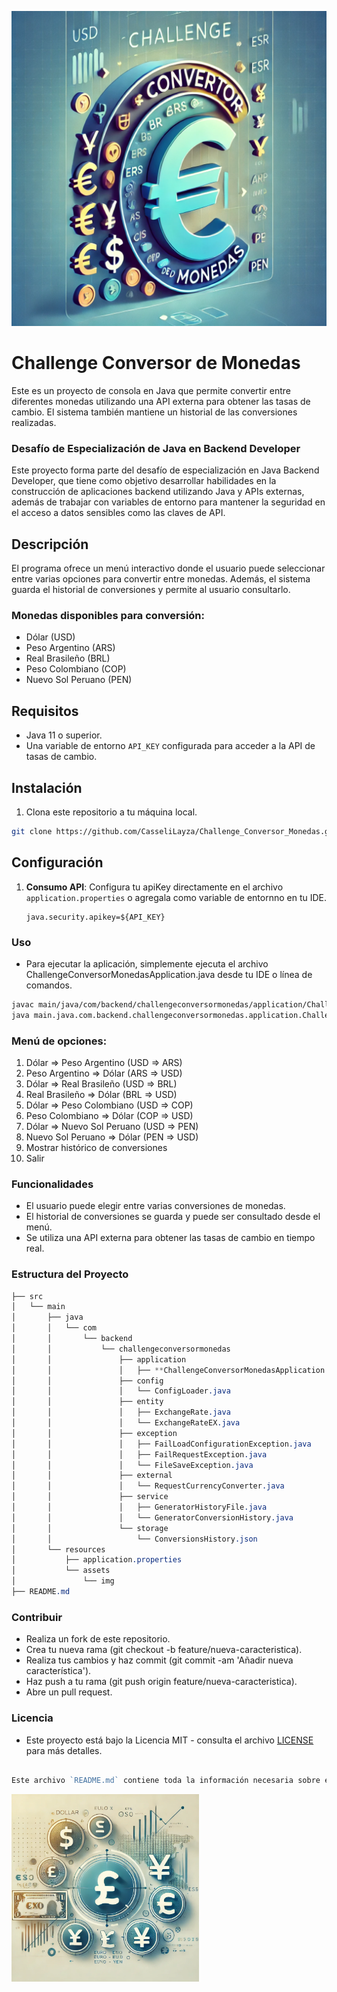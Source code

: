 ![logo](src/main/resources/asset/img/logoConversor2.webp)

# Challenge Conversor de Monedas

Este es un proyecto de consola en Java que permite convertir entre diferentes monedas utilizando una API externa para obtener las tasas de cambio. El sistema también mantiene un historial de las conversiones realizadas.

### Desafío de Especialización de Java en Backend Developer

Este proyecto forma parte del desafío de especialización en Java Backend Developer, que tiene como objetivo desarrollar habilidades en la construcción de aplicaciones backend utilizando Java y APIs externas, además de trabajar con variables de entorno para mantener la seguridad en el acceso a datos sensibles como las claves de API.

## Descripción

El programa ofrece un menú interactivo donde el usuario puede seleccionar entre varias opciones para convertir entre monedas. Además, el sistema guarda el historial de conversiones y permite al usuario consultarlo.

### Monedas disponibles para conversión:

- Dólar (USD)
- Peso Argentino (ARS)
- Real Brasileño (BRL)
- Peso Colombiano (COP)
- Nuevo Sol Peruano (PEN)

## Requisitos

- Java 11 o superior.
- Una variable de entorno `API_KEY` configurada para acceder a la API de tasas de cambio.

## Instalación

1. Clona este repositorio a tu máquina local.

```bash
git clone https://github.com/CasseliLayza/Challenge_Conversor_Monedas.git
```

## Configuración

1. **Consumo API**: Configura tu apiKey directamente en el archivo `application.properties` o agregala como variable de entornno en tu IDE.

   ```properties
   java.security.apikey=${API_KEY}
   ```

### Uso

- Para ejecutar la aplicación, simplemente ejecuta el archivo ChallengeConversorMonedasApplication.java desde tu IDE o línea de comandos.

```bash
javac main/java/com/backend/challengeconversormonedas/application/ChallengeConversorMonedasApplication.java
java main.java.com.backend.challengeconversormonedas.application.ChallengeConversorMonedasApplication
```

### Menú de opciones:

1. Dólar => Peso Argentino (USD => ARS)
2. Peso Argentino => Dólar (ARS => USD)
3. Dólar => Real Brasileño (USD => BRL)
4. Real Brasileño => Dólar (BRL => USD)
5. Dólar => Peso Colombiano (USD => COP)
6. Peso Colombiano => Dólar (COP => USD)
7. Dólar => Nuevo Sol Peruano (USD => PEN)
8. Nuevo Sol Peruano => Dólar (PEN => USD)
9. Mostrar histórico de conversiones
0. Salir

### Funcionalidades

- El usuario puede elegir entre varias conversiones de monedas.
- El historial de conversiones se guarda y puede ser consultado desde el menú.
- Se utiliza una API externa para obtener las tasas de cambio en tiempo real.

### Estructura del Proyecto

```css
├── src
│   └── main
│       ├── java
│       │   └── com
│       │       └── backend
│       │           └── challengeconversormonedas
│       │               ├── application
│       │               │   ├── **ChallengeConversorMonedasApplication.java**
│       │               ├── config
│       │               │   └── ConfigLoader.java
│       │               ├── entity
│       │               │   ├── ExchangeRate.java
│       │               │   └── ExchangeRateEX.java
│       │               ├── exception
│       │               │   ├── FailLoadConfigurationException.java
│       │               │   ├── FailRequestException.java
│       │               │   └── FileSaveException.java
│       │               ├── external
│       │               │   └── RequestCurrencyConverter.java
│       │               ├── service
│       │               │   ├── GeneratorHistoryFile.java
│       │               │   └── GeneratorConversionHistory.java
│       │               └── storage
│       │                   └── ConversionsHistory.json
│       └── resources
│           ├── application.properties
│           └── assets
│               └── img
├── README.md


```

### Contribuir

- Realiza un fork de este repositorio.
- Crea tu nueva rama (git checkout -b feature/nueva-caracteristica).
- Realiza tus cambios y haz commit (git commit -am 'Añadir nueva característica').
- Haz push a tu rama (git push origin feature/nueva-caracteristica).
- Abre un pull request.

### Licencia

- Este proyecto está bajo la Licencia MIT - consulta el archivo [LICENSE](LICENSE) para más detalles.

```go

Este archivo `README.md` contiene toda la información necesaria sobre el proyecto, desde la descripción hasta los pasos para instalar, ejecutar y contribuir.

```

<div style="text-align: rigt;">
    <img src="src/main/resources/asset/img/logoConversor.webp" width="300" height="300">
</div>

